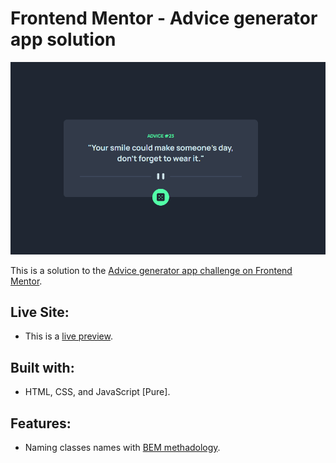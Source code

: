 # Frontend Mentor - Advice generator app solution

![Screenshot of the website](./assets/preview/screenshot.png)

This is a solution to the [Advice generator app challenge on Frontend Mentor](https://www.frontendmentor.io/challenges/advice-generator-app-QdUG-13db).

## Live Site:
- This is a [live preview](https://iabdwahab.github.io/frontend-mentor-solutions/solutions/advice-generator-app).

## Built with:

- HTML, CSS, and JavaScript [Pure].

## Features:

- Naming classes names with [BEM methadology](https://en.bem.info/methodology/).